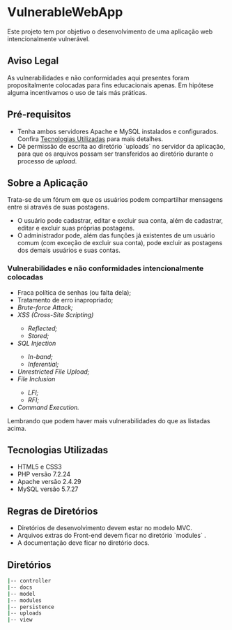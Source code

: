 # VulnerableWebApp
Este projeto tem por objetivo o desenvolvimento de uma aplicação web intencionalmente vulnerável.

## Aviso Legal
As vulnerabilidades e não conformidades aqui presentes foram propositalmente colocadas para fins educacionais apenas. Em hipótese alguma incentivamos o uso de tais más práticas.

## Pré-requisitos
<ul>
  <li>Tenha ambos servidores Apache e MySQL instalados e configurados. Confira <a href="#tecnologias-utilizadas">Tecnologias Utilizadas</a> para mais detalhes.</li>
  <li>Dê permissão de escrita ao diretório `uploads` no servidor da aplicação, para que os arquivos possam ser transferidos ao diretório durante o processo de <i>upload</i>.</li>
</ul>

## Sobre a Aplicação
Trata-se de um fórum em que os usuários podem compartilhar mensagens entre si através de suas postagens.
<ul>
  <li>O usuário pode cadastrar, editar e excluir sua conta, além de cadastrar, editar e excluir suas próprias postagens.</li>
  <li>O administrador pode, além das funções já existentes de um usuário comum (com exceção de excluir sua conta), pode excluir as postagens dos demais usuários e suas contas.</li>
</ul>

### Vulnerabilidades e não conformidades intencionalmente colocadas
<ul>
  <li>Fraca política de senhas (ou falta dela);</li>
  <li>Tratamento de erro inapropriado;</li>
  <li><i>Brute-force Attack;</i></li>
  <li><i>XSS (Cross-Site Scripting)</i></li>
  <ul>
    <li><i>Reflected;</i></li>
    <li><i>Stored;</i></li>
  </ul>
  <li><i>SQL Injection</i></li>
  <ul>
    <li><i>In-band;</i></li>
    <li><i>Inferential;</i></li>
  </ul>
  <li><i>Unrestricted File Upload;</i></li>
  <li><i>File Inclusion</i></li>
  <ul>
    <li><i>LFI;</i></li>
    <li><i>RFI;</i></li>
  </ul>
  <li><i>Command Execution.</i></li>
</ul>

Lembrando que podem haver mais vulnerabilidades do que as listadas acima.

## Tecnologias Utilizadas
<ul>
  <li>HTML5 e CSS3</li>
  <li>PHP versão 7.2.24</li>
  <li>Apache versão 2.4.29</li>
  <li>MySQL versão 5.7.27</li>
</ul>

## Regras de Diretórios
<ul>
  <li>Diretórios de desenvolvimento devem estar no modelo MVC.</li>
  <li>Arquivos extras do Front-end devem ficar no diretório `modules` .</li>
  <li>A documentação deve ficar no diretório docs.</li>
</ul>

## Diretórios
```sh
|-- controller
|-- docs
|-- model
|-- modules
|-- persistence
|-- uploads
|-- view
```
